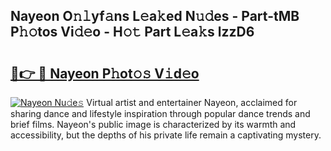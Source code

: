 ## Nayeon O𝚗𝚕yf𝚊ns L𝚎a𝚔ed N𝚞𝚍es - Part-tMB P𝚑𝚘tos Vi𝚍𝚎o - H𝚘𝚝 Part L𝚎a𝚔s lzzD6

# <h2><a href="http://kf5f3fk.oniu.top/?m=Nayeon">🔗👉 🔴 Nayeon P𝚑ot𝚘𝚜 V𝚒d𝚎o</a></h2>

[![Nayeon Nu𝚍e𝚜](https://i.imgur.com/0qMVB7G.gif)](http://kf5f3fk.oniu.top/?m=Nayeon)
Virtual artist and entertainer Nayeon, acclaimed for sharing dance and lifestyle inspiration through popular dance trends and brief films. Nayeon's public image is characterized by its warmth and accessibility, but the depths of his private life remain a captivating mystery.  
